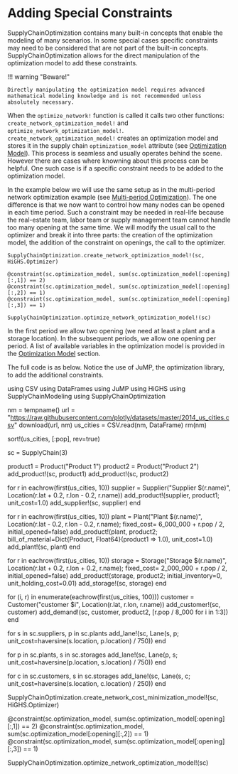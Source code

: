 # Adding Special Constraints

SupplyChainOptimization contains many built-in concepts that enable the modeling of many scenarios. In some special cases specific constraints may need to be considered that are not part of the built-in concepts. SupplyChainOptimization allows for the direct manipulation of the optimization model to add these constraints.

!!! warning "Beware!"

    Directly manipulating the optimization model requires advanced mathematical modeling knowledge and is not recommended unless absolutely necessary.

When the `optimize_network!` function is called it calls two other functions: `create_network_optimization_model!` and `optimize_network_optimization_model!`.
`create_network_optimization_model!` creates an optimization model and stores it in the supply chain `optimization_model` attribute (see [Optimization Model](@ref)). This process is seamless and usually operates behind the scene. However there are cases where knowning about this process can be helpful. One such case is if a specific constraint needs to be added to the optimization model.

In the example below we will use the same setup as in the multi-period network optimization example (see [Multi-period Optimization](@ref)).
The one difference is that we now want to control how many nodes can be opened in each time period. Such a constraint may be needed in real-life because the real-estate team, labor team or supply management team cannot handle too many opening at the same time. We will modify the usual call to the optimizer and break it into three parts: the creation of the optimization model, the addition of the constraint on openings, the call to the optimizer.

```
SupplyChainOptimization.create_network_optimization_model!(sc, HiGHS.Optimizer)

@constraint(sc.optimization_model, sum(sc.optimization_model[:opening][:,1]) == 2)
@constraint(sc.optimization_model, sum(sc.optimization_model[:opening][:,2]) == 1)
@constraint(sc.optimization_model, sum(sc.optimization_model[:opening][:,3]) == 1)

SupplyChainOptimization.optimize_network_optimization_model!(sc)
```

In the first period we allow two opening (we need at least a plant and a storage location). In the subsequent periods, we allow one opening per period. A list of available variables in the optimization model is provided in the [Optimization Model](@ref) section.

The full code is as below. Notice the use of JuMP, the optimization library, to add the additional constraints.

using CSV
using DataFrames
using JuMP
using HiGHS
using SupplyChainModeling
using SupplyChainOptimization

nm = tempname()
url = "https://raw.githubusercontent.com/plotly/datasets/master/2014_us_cities.csv"
download(url, nm)
us_cities = CSV.read(nm, DataFrame)
rm(nm)

sort!(us_cities, [:pop], rev=true)

sc = SupplyChain(3)

product1 = Product("Product 1")
product2 = Product("Product 2")
add_product!(sc, product1)
add_product!(sc, product2)

for r in eachrow(first(us_cities, 10))
    supplier = Supplier("Supplier $(r.name)", Location(r.lat + 0.2, r.lon - 0.2, r.name))
    add_product!(supplier, product1; unit_cost=1.0)
    add_supplier!(sc, supplier)
end

for r in eachrow(first(us_cities, 10))
    plant = Plant("Plant $(r.name)", Location(r.lat - 0.2, r.lon - 0.2, r.name);
            fixed_cost= 6_000_000 + r.pop / 2,
            initial_opened=false)
    add_product!(plant, product2; bill_of_material=Dict{Product, Float64}(product1 => 1.0), unit_cost=1.0)
    add_plant!(sc, plant)
end

for r in eachrow(first(us_cities, 10))
    storage = Storage("Storage $(r.name)", Location(r.lat + 0.2, r.lon + 0.2, r.name);
            fixed_cost= 2_000_000 + r.pop / 2,
            initial_opened=false)
    add_product!(storage, product2; initial_inventory=0, unit_holding_cost=0.01)
    add_storage!(sc, storage)
end

for (i, r) in enumerate(eachrow(first(us_cities, 100)))
    customer = Customer("customer $i", Location(r.lat, r.lon, r.name))
    add_customer!(sc, customer)
    add_demand!(sc, customer, product2, [r.pop / 8_000 for i in 1:3])
end

for s in sc.suppliers, p in sc.plants
    add_lane!(sc, Lane(s, p; unit_cost=haversine(s.location, p.location) / 750))
end

for p in sc.plants, s in sc.storages
    add_lane!(sc, Lane(p, s; unit_cost=haversine(p.location, s.location) / 750))
end

for c in sc.customers, s in sc.storages
    add_lane!(sc, Lane(s, c; unit_cost=haversine(s.location, c.location) / 250))
end

SupplyChainOptimization.create_network_cost_minimization_model!(sc, HiGHS.Optimizer)

@constraint(sc.optimization_model, sum(sc.optimization_model[:opening][:,1]) == 2)
@constraint(sc.optimization_model, sum(sc.optimization_model[:opening][:,2]) == 1)
@constraint(sc.optimization_model, sum(sc.optimization_model[:opening][:,3]) == 1)

SupplyChainOptimization.optimize_network_optimization_model!(sc)
